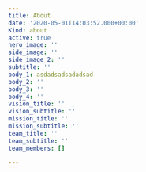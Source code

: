 ```yaml
---
title: About
date: '2020-05-01T14:03:52.000+00:00'
Kind: about
active: true
hero_image: ''
side_image: ''
side_image_2: ''
subtitle: ''
body_1: asdadsadsadadsad
body_2: ''
body_3: ''
body_4: ''
vision_title: ''
vision_subtitle: ''
mission_title: ''
mission_subtitle: ''
team_title: ''
team_subtitle: ''
team_members: []

---
```

